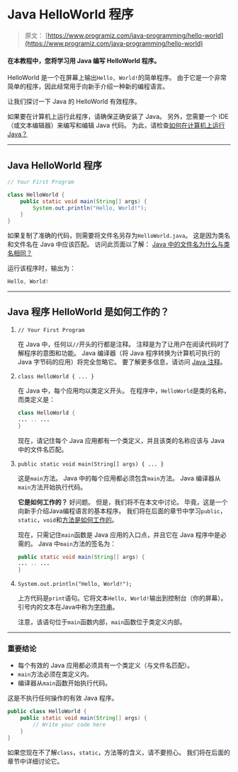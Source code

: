 # Java HelloWorld 程序

> 原文： [https://www.programiz.com/java-programming/hello-world](https://www.programiz.com/java-programming/hello-world)

#### 在本教程中，您将学习用 Java 编写 HelloWorld 程序。

HelloWorld 是一个在屏幕上输出`Hello, World!`的简单程序。 由于它是一个非常简单的程序，因此经常用于向新手介绍一种新的编程语言。

让我们探讨一下 Java 的 HelloWorld 有效程序。

如果要在计算机上运行此程序，请确保正确安装了 Java。 另外，您需要一个 IDE（或文本编辑器）来编写和编辑 Java 代码。 为此，请检查[如何在计算机上运行 Java？](/java-programming#run-java)

* * *

## Java HelloWorld 程序

```java
// Your First Program

class HelloWorld {
    public static void main(String[] args) {
        System.out.println("Hello, World!"); 
    }
}
```

如果复制了准确​​的代码，则需要将文件名另存为`HelloWorld.java`。 这是因为类名和文件名在 Java 中应该匹配。 访问此页面以了解： [Java 中的文件名为什么与类名相同？](http://stackoverflow.com/questions/2134784/why-are-filenames-in-java-the-same-as-the-class-name)

运行该程序时，输出为：

```java
Hello, World!
```

* * *

## Java 程序 HelloWorld 是如何工作的？

1.  `// Your First Program`

    在 Java 中，任何以`//`开头的行都是注释。 注释是为了让用户在阅读代码时了解程序的意图和功能。 Java 编译器（将 Java 程序转换为计算机可执行的 Java 字节码的应用）将完全忽略它。 要了解更多信息，请访问 [Java 注释](/java-programming/comments)。
2.  `class HelloWorld { ... }`

    在 Java 中，每个应用均以类定义开头。 在程序中，`HelloWorld`是类的名称，而类定义是：

    ```java
    class HelloWorld {
    ... .. ...
    }
    ```

    现在，请记住每个 Java 应用都有一个类定义，并且该类的名称应该与 Java 中的文件名匹配。
3.  `public static void main(String[] args) { ... }`

    这是`main`方法。 Java 中的每个应用都必须包含`main`方法。 Java 编译器从`main`方法开始执行代码。

    **它是如何工作的？** 好问题。 但是，我们将不在本文中讨论。 毕竟，这是一个向新手介绍Java编程语言的基本程序。 我们将在后面的章节中学习`public`，`static`，`void`和[方法是如何工作的](/java-programming/methods)。

    现在，只需记住`main`函数是 Java 应用的入口点，并且它在 Java 程序中是必需的。 Java 中`main`方法的签名为：

    ```java
    public static void main(String[] args) {
    ... .. ...
    }
    ```

4.  `System.out.println("Hello, World!");`

    上方代码是`print`语句。它将文本`Hello, World!`输出到控制台（你的屏幕）。引号内的文本在Java中称为[字符串](/java-programming/string)。
    
    注意，该语句位于`main`函数内部，`main`函数位于类定义内部。

* * *

### 重要结论

*   每个有效的 Java 应用都必须具有一个类定义（与文件名匹配）。
*   `main`方法必须在类定义内。
*   编译器从`main`函数开始执行代码。

这是不执行任何操作的有效 Java 程序。

```java
public class HelloWorld {
    public static void main(String[] args) {
        // Write your code here
    }
}
```

如果您现在不了解`class`，`static`，方法等的含义，请不要担心。 我们将在后面的章节中详细讨论它。
